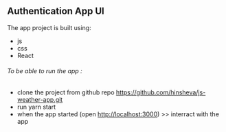 ## Authentication App UI

The app project is built using:
- js
- css
- React



###### To be able to run the app :
* clone the project from github repo https://github.com/hinsheva/js-weather-app.git
* run yarn start
* when the app started (open [http://localhost:3000](http://localhost:3000)) >> interract with the app